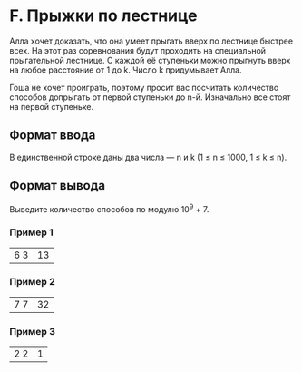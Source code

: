# F. Прыжки по лестнице

Алла хочет доказать, что она умеет прыгать вверх по лестнице быстрее всех. На этот раз соревнования будут проходить на специальной прыгательной лестнице. С каждой её ступеньки можно прыгнуть вверх на любое расстояние от 1 до k. Число k придумывает Алла.

Гоша не хочет проиграть, поэтому просит вас посчитать количество способов допрыгать от первой ступеньки до n-й. Изначально все стоят на первой ступеньке.

## Формат ввода

В единственной строке даны два числа — n и k (1 ≤ n ≤ 1000, 1 ≤ k ≤ n).

## Формат вывода

Выведите количество способов по модулю 10<sup>9</sup> + 7.

### Пример 1

<table><tr>
<td>
6 3
</td>
<td>
13
</td>
</tr></table>

### Пример 2

<table><tr>
<td>
7 7
</td>
<td>
32
</td>
</tr></table>

### Пример 3

<table><tr>
<td>
2 2
</td>
<td>
1
</td>
</tr></table>
